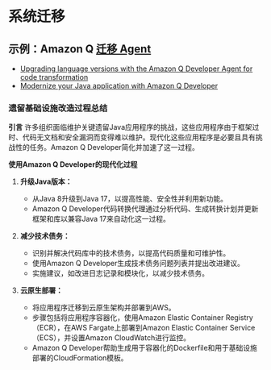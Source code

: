# 系统迁移

## 示例：Amazon Q [迁移 Agent](https://aws.amazon.com/cn/q/developer/code-transformation/)

- [Upgrading language versions with the Amazon Q Developer Agent for code transformation](https://docs.aws.amazon.com/amazonq/latest/qdeveloper-ug/code-transformation.html)
- [Modernize your Java application with Amazon Q Developer](https://aws.amazon.com/cn/blogs/devops/modernize-your-java-application-with-amazon-q-developer/)

### 遗留基础设施改造过程总结

**引言**
许多组织面临维护关键遗留Java应用程序的挑战，这些应用程序由于框架过时、代码无文档和安全漏洞而变得难以维护。现代化这些应用程序是必要且具有挑战性的任务。Amazon
Q Developer简化并加速了这一过程。

**使用Amazon Q Developer的现代化过程**

1. **升级Java版本：**
    - 从Java 8升级到Java 17，以提高性能、安全性并利用新功能。
    - Amazon Q Developer代码转换代理通过分析代码、生成转换计划并更新框架和库以兼容Java 17来自动化这一过程。

2. **减少技术债务：**
    - 识别并解决代码库中的技术债务，以提高代码质量和可维护性。
    - 使用Amazon Q Developer生成技术债务问题列表并提出改进建议。
    - 实施建议，如改进日志记录和模块化，以减少技术债务。

3. **云原生部署：**
    - 将应用程序迁移到云原生架构并部署到AWS。
    - 步骤包括将应用程序容器化，使用Amazon Elastic Container Registry（ECR），在AWS Fargate上部署到Amazon Elastic Container
      Service（ECS），并设置Amazon CloudWatch进行监控。
    - Amazon Q Developer帮助生成用于容器化的Dockerfile和用于基础设施部署的CloudFormation模板。

